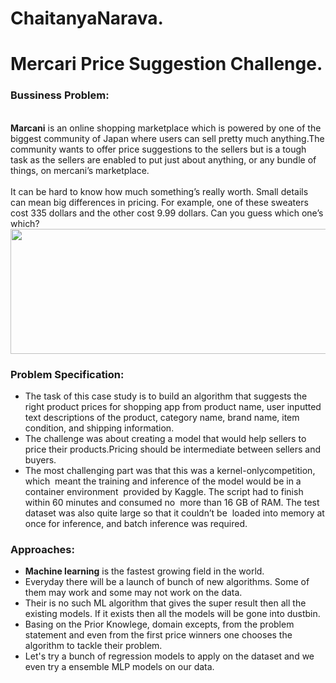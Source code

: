 # ChaitanyaNarava.
# Mercari Price Suggestion Challenge.

<h3>Bussiness Problem:</h3>

<br>**Marcani** is an online shopping marketplace which is powered by one of the biggest community of Japan where users can sell pretty much anything.The community wants to offer price suggestions to the sellers but is a tough task as the sellers are enabled to put just about anything, or any bundle of things, on mercani’s marketplace.</br>
<br>It can be hard to know how much something’s really worth. Small details can mean big differences in pricing. For example, one of these sweaters cost 335 dollars and the other cost 9.99 dollars. Can you guess which one’s which?</br>
<img src='https://storage.googleapis.com/kaggle-media/competitions/mercari/mercari_comparison.png' width=1200px height=200px>

<h3>Problem Specification:</h3>

*   The task of this case study is to build an algorithm that suggests the right product prices for shopping app from product name, user inputted text descriptions of the product, category name, brand name, item condition, and shipping information.
*   The challenge was about creating a model that would help sellers to price their products.Pricing should be intermediate between sellers and buyers.
*    The most challenging part was that this was a ​kernel-only​ competition, which  meant the training and inference of the model would be in a container environment  provided by Kaggle. The script had to finish within 60 minutes and consumed no  more than 16 GB of RAM. The test dataset was also quite large so that it couldn’t be  loaded into memory at once for inference, and batch inference was required. 

<h3>Approaches:</h3>

*   **Machine learning** is the fastest growing field in the world. 
*   Everyday there will be a launch of bunch of new algorithms. Some of them may work and some may not work on the data.
*   Their is no such ML algorithm that gives the super result then all the existing models. If it exists then all the models will be gone into dustbin.
*   Basing on the Prior Knowlege, domain excepts, from the problem statement and  even from the first price winners one chooses the algorithm to tackle their problem.
*   Let's try a bunch of regression models to apply on the dataset and we even try a ensemble MLP models on our data.
